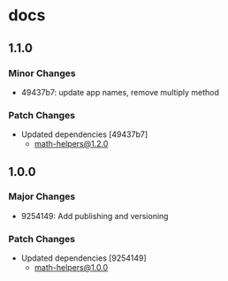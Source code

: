 # docs

## 1.1.0

### Minor Changes

- 49437b7: update app names, remove multiply method

### Patch Changes

- Updated dependencies [49437b7]
  - math-helpers@1.2.0

## 1.0.0

### Major Changes

- 9254149: Add publishing and versioning

### Patch Changes

- Updated dependencies [9254149]
  - math-helpers@1.0.0
